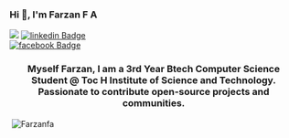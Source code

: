 ### Hi 👋, I'm Farzan F A

![](https://visitor-badge.laobi.icu/badge?page_id=farzanfa.visitor-badge)
[![linkedin Badge](https://img.shields.io/badge/@farzanfa-blue?style=flat-square&labelColor=1ca0f1&logo=linkedin&logoColor=white&link=https://www.linkedin.com/in/farzanfa/)](https://www.linkedin.com/in/farzanfa/)	
[![facebook Badge](https://img.shields.io/badge/@iamfrzu-blue?style=flat-square&labelColor=00000&logo=facebook&logoColor=white&link=https://www.facebook.com/iamfrzu/)](https://www.facebook.com/iamfrzu/)	

<h3 align="center">Myself Farzan, I am a 3rd Year Btech Computer Science Student @ Toc H Institute of Science and Technology. Passionate to contribute open-source projects and communities.</h3>

<p>&nbsp;<img align="center" src="https://github-readme-stats.vercel.app/api?username=Farzanfa&show_icons=true" alt="Farzanfa" /></p>
